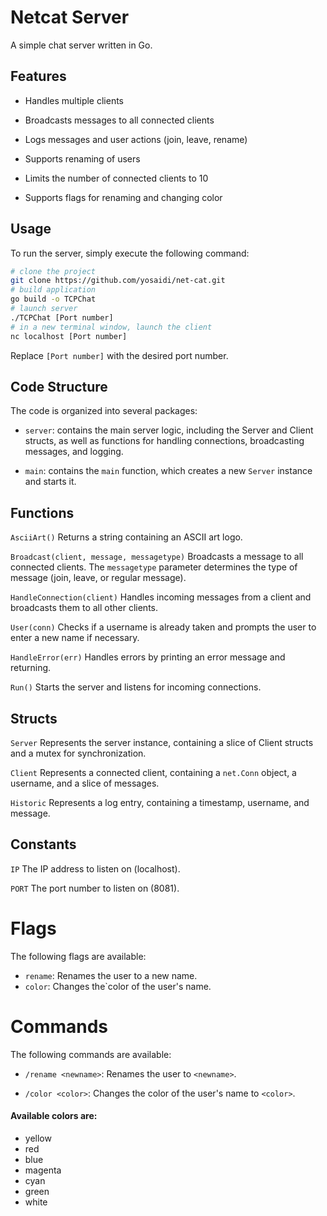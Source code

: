 # Netcat Server
A simple chat server written in Go.

## Features
* Handles multiple clients

* Broadcasts messages to all connected clients
* Logs messages and user actions (join, leave, rename)
* Supports renaming of users
* Limits the number of connected clients to 10
* Supports flags for renaming and changing color
## Usage
To run the server, simply execute the following command:

```sh
# clone the project
git clone https://github.com/yosaidi/net-cat.git 
# build application
go build -o TCPChat
# launch server
./TCPChat [Port number]
# in a new terminal window, launch the client
nc localhost [Port number]
```
Replace `[Port number]` with the desired port number.

## Code Structure
The code is organized into several packages:

* `server`: contains the main server logic, including the Server and Client structs, as well as functions for handling connections, broadcasting messages, and logging.

* `main`: contains the `main` function, which creates a new `Server` instance and starts it.
## Functions
`AsciiArt()`
Returns a string containing an ASCII art logo.

`Broadcast(client, message, messagetype)`
Broadcasts a message to all connected clients. The `messagetype` parameter determines the type of message (join, leave, or regular message).

`HandleConnection(client)`
Handles incoming messages from a client and broadcasts them to all other clients.

`User(conn)`
Checks if a username is already taken and prompts the user to enter a new name if necessary.

`HandleError(err)`
Handles errors by printing an error message and returning.

`Run()`
Starts the server and listens for incoming connections.

## Structs
`Server`
Represents the server instance, containing a slice of Client structs and a mutex for synchronization.

`Client`
Represents a connected client, containing a `net.Conn` object, a username, and a slice of messages.

`Historic`
Represents a log entry, containing a timestamp, username, and message.

## Constants
`IP`
The IP address to listen on (localhost).

`PORT`
The port number to listen on (8081).

# Flags
The following flags are available:

* `rename`: Renames the user to a new name.
* `color`: Changes the`color of the user's name.
# Commands
The following commands are available:

* `/rename <newname>`: Renames the user to  `<newname>`.

* `/color <color>`: Changes the color of the user's name to `<color>`. 

 #### Available colors are:

* yellow
* red
* blue
* magenta
* cyan
* green
* white

 